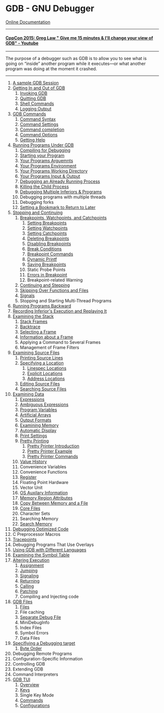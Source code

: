 # GDB - GNU Debugger

[Online Documentation](http://sourceware.org/gdb/current/onlinedocs/gdb/)

----

#### [CppCon 2015: Greg Law " Give me 15 minutes & I'll change your view of GDB" - Youtube](https://www.youtube.com/watch?v=PorfLSr3DDI)

----

The purpose of a debugger such as GDB is to allow you to see what is going on “inside” another program while it executes—or what another program was doing at the moment it crashed.

----

<ol type="1">
    <li><a href="./1_A_Sample_GDB_Session.md">A sample GDB Session</a></li>
    <li>
        <a href="./2_Getting_In_and_Out_of_GDB.md">Getting In and Out of GDB</a>
        <ol type="1">
            <li><a href="./2_1_Invoking_GDB.md">Invoking GDB</a></li>
            <li><a href="./2_2_Quitting_GDB.md">Quitting GDB</a></li>
            <li><a href="./2_3_Shell_Commands.md">Shell Commands</a></li>
            <li><a href="./2_4_Logging_Output.md">Logging Output</a></li>
        </ol>
    </li>
    <li>
        <a href="./3_GDB_Commands.md">GDB Commands</a>
        <ol type="1">
            <li><a href="./3_1_Command_Syntax.md">Command Syntax</a></li>
            <li><a href="./3_2_Command_Settings.md">Command Settings</a></li>
            <li><a href="./3_3_Command_Completion.md">Command completion</a></li>
            <li><a href="./3_4_Command_Options.md">Command Options</a></li>
            <li><a href="./3_5_Getting_Help.md">Getting Help</a></li>
        </ol>
    </li>
    <li>
        <a href="./4_Running_Programs_Under_GDB.md">Running Programs Under GDB</a>
        <ol type="1">
            <li><a href="./4_1_Compiling_for_Debugging.md">Compiling for Debugging</a></li>
            <li><a href="./4_2_Starting_Your_Program.md">Starting your Program</a></li>
            <li><a href="./4_3_Your_Programs_Arguments.md">Your Programs Arguemnts</a></li>
            <li><a href="./4_4_Your_Programs_Environment.md">Your Programs Environment</a></li>
            <li><a href="./4_5_Your_Programs_Working_Directory.md">Your Programs Working Directory</a></li>
            <li><a href="./4_6_Your_Programs_Input_And_Output.md">Your Programs Input & Output</a></li>
            <li><a href="./4_7_Debugging_an_Already_Running_Process.md">Debugging an Already Running Process</a></li>
            <li><a href="./4_8_Killing_the_Child_Process.md">Killing the Child Process</a></li>
            <li><a href="./4_9_Debugging_Multiple_Inferiors_and_Programs.md">Debugging Multiple Inferiors & Programs</a></li>
            <li>Debugging programs with multiple threads</li>
            <li>Debugging forks</li>
            <li><a href="./4_12_Setting_a_Bookmark_to_Return_to_Later.md">Setting a Bookmark to Return to Later</a></li>
        </ol>
    </li>
    <li>
        <a href="./5_Stopping_and_Continuing.md">Stopping and Continuing</a>
        <ol type="1">
            <li>
                <a href="./5_1_Breakpoints_Watchpoints_Catchpoints.md">Breakpoints, Watchpoints, and Catchpoints</a>
                <ol type="1">
                    <li><a href="./5_1_1_Setting_Breakpoints.md">Setting Breakpoints</a></li>
                    <li><a href="./5_1_2_Setting_Watchpoints.md">Setting Watchpoints</a></li>
                    <li><a href="./5_1_3_Setting_Catchpoints.md">Setting Catchpoints</a></li>
                    <li><a href="./5_1_4_Deleting_Breakpoints.md">Deleting Breakpoints</a></li>
                    <li><a href="./5_1_5_Disabling_Breakpoints.md">Disabling Breakpoints</a></li>
                    <li><a href="./5_1_6_Break_Conditions.md">Break Conditions</a></li>
                    <li><a href="./5_1_7_Breakpoint_Commands.md">Breakpoint Commands</a></li>
                    <li><a href="./5_1_8_Dynamic_Printf.md">Dynamic Printf</a></li>
                    <li><a href="./5_1_9_Saving_Breakpoints.md">Saving Breakpoints</a></li>
                    <li>Static Probe Points</li>
                    <li><a href="./5_1_11_Breakpoint_Errors.md">Errors in Breakpoint</a></li>
                    <li>Breakpoint-related Warning</li>
                </ol>
            </li>
            <li><a href="./5_2_Continuing_and_Stepping.md">Continuing and Stepping</a></li>
            <li><a href="./5_3_Skipping_Over_Functions_and_Files.md">Skipping Over Functions and Files</a></li>
            <li><a href="./5_4_Signals.md">Signals</a></li>
            <li>Stopping and Starting Multi-Thread Programs</li>
        </ol>
    </li>
    <li><a href="./6_Running_Programs_Backward.md">Running Programs Backward</a></li>
    <li><a href="./7_Recording_Inferiors_Execution_and_Replaying_it.md">Recording Inferior's Execution and Replaying It</a></li>
    <li>
        <a href="./8_Examining_the_Stack.md">Examining the Stack</a>
        <ol type="1">
            <li><a href="./8_1_Stack_Frames.md">Stack Frames</a></li>
            <li><a href="./8_2_Backtrace.md">Backtrace</a></li>
            <li><a href="./8_3_Selecting_a_Frame.md">Selecting a Frame</a></li>
            <li><a href="./8_4_Information_About_a_Frame.md">Information about a Frame</a></li>
            <li>Applying a Command to Several Frames</li>
            <li>Management of Frame Filters</li>
        </ol>
    </li>
    <li>
        <a href="./9_Examining_Source_Files.md">Examining Source Files</a>
        <ol type="1">
            <li><a href="./9_1_Printing_Source_Lines.md">Printing Source Lines</a></li>
            <li>
                <a href="./9_2_Specifying_a_Location.md">Specifying a Location</a>
                <ol type="1">
                    <li><a href="./9_2_1_Linespec_Locations.md">Linespec Locations</a></li>
                    <li><a href="./9_2_2_Explicit_Locations.md">Explicit Locations</a></li>
                    <li><a href="./9_2_3_Address_Locations.md">Address Locations</a></li>
                </ol>
            </li>
            <li><a href="./9_3_Editing_Source_Files.md">Editing Source Files</a></li>
            <li><a href="./9_4_Searching_Source_Files.md">Searching Source Files</a></li>
        </ol>
    </li>
    <li>
        <a href="./10_Examining_Data.md">Examining Data</a>
        <ol type="1">
            <li><a href="./10_1_Expressions.md">Expressions</a></li>
            <li><a href="./10_2_Ambiguous_Expressions.md">Ambiguous Expressions</a></li>
            <li><a href="./10_3_Program_Variables.md">Program Variables</a></li>
            <li><a href="./10_4_Artificial_Arrays.md">Artificial Arrays</a></li>
            <li><a href="./10_5_Output_Formats.md">Output Formats</a></li>
            <li><a href="./10_6_Examining_Memory.md">Examining Memory</a></li>
            <li><a href="./10_7_Automatic_Display.md">Automatic Display</a></li>
            <li><a href="./10_8_Print_Settings.md">Print Settings</a></li>
            <li>
                <a href="./10_9_Pretty_Printing.md">Pretty Printing</a>
                <ol type="1">
                    <li><a href="./10_9_1_Pretty_Printer_Introduction.md">Pretty Printer Introduction</a></li>
                    <li><a href="./10_9_2_Pretty_Printer_Example.md">Pretty Printer Example</a></li>
                    <li><a href="./10_9_3_Pretty_Printer_Commands.md">Pretty Printer Commands</a></li>
                </ol>
            </li>
            <li><a href="./10_10_Value_History.md">Value History</a></li>
            <li>Convenience Variables</li>
            <li>Convenience Functions</li>
            <li><a href="./10_13_Registers.md">Register</a></li>
            <li>Floating Point Hardware</li>
            <li>Vector Unit</li>
            <li><a href="./10_16_OS_Aux_Info.md">OS Auxilary Information</a></li>
            <li><a href="./10_17_Memory_Region_Attributes.md">Memory Region Attributes</a></li>
            <li><a href="./10_18_Copy_Between_Memory_and_a_File.md">Copy Between Memory and a File</a></li>
            <li><a href="./10_19_Core_Files.md">Core Files</a></li>
            <li>Character Sets</li>
            <li>Searching Memory</li>
            <li><a href="./10_22_Search_Memory.md">Search Memory</a></li>
        </ol>
    </li>
    <li>
        <a href="./11_Debugging_Optimized_Code.md">Debugging Optimized Code</a>
    </li>
    <li>
        C Preprocessor Macros
    </li>
    <li>
        <a href="./13_Tracepoints.md">Tracepoints</a>
    </li>
    <li>
        Debugging Programs That Use Overlays
    </li>
    <li>
        <a href="./15_Using_GDB_with_Different_Languages.md">Using GDB with Different Languages</a>
    </li>
    <li>
        <a href="./16_Examining_the_Symbol_Table.md">Examining the Symbol Table</a>
    </li>
    <li>
        <a href="./17_Altering_Execution.md">Altering Execution</a>
        <ol>
            <li><a href="./17_Altering_Execution.md">Assignment</a></li>
            <li><a href="./17_Altering_Execution.md">Jumping</a></li>
            <li><a href="./17_Altering_Execution.md">Signaling</a></li>
            <li><a href="./17_Altering_Execution.md">Returning</a></li>
            <li><a href="./17_Altering_Execution.md">Calling</a></li>
            <li><a href="./17_Altering_Execution.md">Patching</a></li>
            <li>Compiling and Injecting code</li>
        </ol>
    </li>
    <li>
        <a href="./18_GDB_Files.md">GDB Files</a>
        <ol>
            <li><a href="./18_GDB_Files.md">Files</a></li>
            <li>File caching</li>
            <li><a href="./17_Altering_Execution.md">Separate Debug File</a></li>
            <li>MiniDebugInfo</li>
            <li>Index Files</li>
            <li>Symbol Errors</li>
            <li>Data Files</li>
        </ol>
    </li>
    <li>
        <a href="./19_Debugging_Target.md">Specifiying a Debugging target</a>
        <ol>
            <li><a href="./19_Debugging_Target.md">Byte Order</a></li>
        </ol>
    </li>
    <li>Debugging Remote Programs</li>
    <li>Configuration-Specific Information</li>
    <li>Controlling GDB</li>
    <li>Extending GDB</li>
    <li>Command Interpreters</li>
    <li>
        <a href="./25_GDB_TUI.md">GDB TUI</a>
        <ol>
            <li><a href="./25_GDB_TUI.md">Overview</a></li>
            <li><a href="./25_GDB_TUI.md">Keys</a></li>
            <li>Single Key Mode</li>
            <li><a href="./25_GDB_TUI.md">Commands</a></li>
            <li><a href="./25_GDB_TUI.md">Configurations</a></li>
        </ol>
    </li>
</ol>
